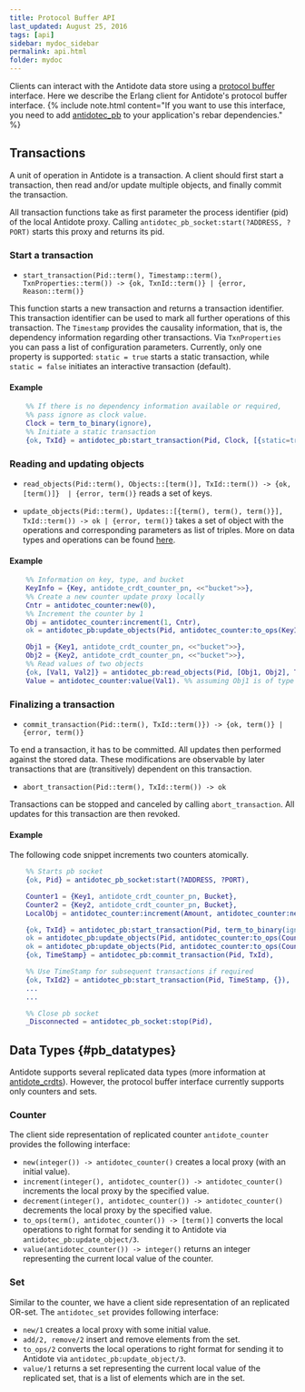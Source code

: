 ```yaml
---
title: Protocol Buffer API
last_updated: August 25, 2016
tags: [api]
sidebar: mydoc_sidebar
permalink: api.html
folder: mydoc
---
```


Clients can interact with the Antidote data store using a [protocol buffer](https://developers.google.com/protocol-buffers/) interface.
Here we describe the Erlang client for Antidote's protocol buffer interface.
{% include note.html content="If you want to use this interface, you need to add [antidotec_pb](https://github.com/AntidoteDB/antidote-erlang-client) to your application's rebar dependencies." %}


## Transactions

A unit of operation in Antidote is a transaction.
A client should first start a transaction, then read and/or update multiple objects, and finally commit the transaction.

All transaction functions take as first parameter the process identifier (pid) of the local Antidote proxy.
Calling `antidotec_pb_socket:start(?ADDRESS, ?PORT)` starts this proxy and returns its pid.

### Start a transaction

  * `start_transaction(Pid::term(), Timestamp::term(), TxnProperties::term())
        -> {ok, TxnId::term()} | {error, Reason::term()}`

  This function starts a new transaction and returns a transaction identifier.
  This transaction identifier can be used to mark all further operations of this transaction.
  The `Timestamp` provides the causality information, that is, the dependency information regarding other transactions.
  Via `TxnProperties` you can pass a list of configuration parameters.
  Currently, only one property is supported:  `static = true` starts a static transaction,
  while `static = false` initiates an interactive transaction (default).

#### Example

```erlang
    %% If there is no dependency information available or required,
    %% pass ignore as clock value.
    Clock = term_to_binary(ignore),
    %% Initiate a static transaction
    {ok, TxId} = antidotec_pb:start_transaction(Pid, Clock, [{static=true}]).
```

### Reading and updating objects
  * `read_objects(Pid::term(), Objects::[term()], TxId::term()) -> {ok, [term()]}  | {error, term()}` reads a set of keys.

  * `update_objects(Pid::term(), Updates::[{term(), term(), term()}], TxId::term()) -> ok | {error, term()}`
   takes a set of object with the operations and corresponding parameters as list of triples.
   More on data types and operations can be found [here](#pb_datatypes).

####  Example

```erlang
    %% Information on key, type, and bucket
    KeyInfo = {Key, antidote_crdt_counter_pn, <<"bucket">>},
    %% Create a new counter update proxy locally
    Cntr = antidotec_counter:new(0),
    %% Increment the counter by 1
    Obj = antidotec_counter:increment(1, Cntr),
    ok = antidotec_pb:update_objects(Pid, antidotec_counter:to_ops(KeyInfor, Obj), TxId).

    Obj1 = {Key1, antidote_crdt_counter_pn, <<"bucket">>},
    Obj2 = {Key2, antidote_crdt_counter_pn, <<"bucket">>},
    %% Read values of two objects
    {ok, [Val1, Val2]} = antidotec_pb:read_objects(Pid, [Obj1, Obj2], TxId),
    Value = antidotec_counter:value(Val1). %% assuming Obj1 is of type counter
```

### Finalizing a transaction

  * `commit_transaction(Pid::term(), TxId::term()}) -> {ok, term()} | {error, term()}`

  To end a transaction, it has to be committed.
  All updates then performed against the stored data.
  These modifications are observable by later transactions that are (transitively) dependent on this transaction.

  * `abort_transaction(Pid::term(), TxId::term()) -> ok`

  Transactions can be stopped and canceled by calling `abort_transaction`.
  All updates for this transaction are then revoked.


#### Example
The following code snippet increments two counters atomically.

```erlang
    %% Starts pb socket
    {ok, Pid} = antidotec_pb_socket:start(?ADDRESS, ?PORT),

    Counter1 = {Key1, antidote_crdt_counter_pn, Bucket},
    Counter2 = {Key2, antidote_crdt_counter_pn, Bucket},
    LocalObj = antidotec_counter:increment(Amount, antidotec_counter:new(0)),

    {ok, TxId} = antidotec_pb:start_transaction(Pid, term_to_binary(ignore), {}),
    ok = antidotec_pb:update_objects(Pid, antidotec_counter:to_ops(Counter1, LocalObj),TxId),
    ok = antidotec_pb:update_objects(Pid, antidotec_counter:to_ops(Counter2, LocalObj),TxId),
    {ok, TimeStamp} = antidotec_pb:commit_transaction(Pid, TxId),

    %% Use TimeStamp for subsequent transactions if required
    {ok, TxId2} = antidotec_pb:start_transaction(Pid, TimeStamp, {}),
    ...
    ...

    %% Close pb socket
    _Disconnected = antidotec_pb_socket:stop(Pid),
```

## Data Types {#pb_datatypes}

Antidote supports several replicated data types (more information at [antidote_crdts](https://github.com/SyncFree/antidote_crdt)).
However, the protocol buffer interface currently supports only counters and sets.

### Counter

The client side representation of replicated counter `antidote_counter` provides the following interface:

* `new(integer()) -> antidotec_counter()` creates a local proxy (with an initial value).
* `increment(integer(), antidotec_counter()) -> antidotec_counter()` increments the local proxy by the specified value.
* `decrement(integer(), antidotec_counter()) -> antidotec_counter()` decrements the local proxy by the specified value.
* `to_ops(term(), antidotec_counter()) -> [term()]` converts the local operations to right format for sending it to Antidote via `antidotec_pb:update_object/3`.
* `value(antidotec_counter()) -> integer()` returns an integer representing the current local value of the counter.

### Set

Similar to the counter, we have a client side representation of an replicated OR-set. The `antidotec_set` provides following interface:

* `new/1` creates a local proxy with some initial value.
* `add/2, remove/2` insert and remove elements from the set.
* `to_ops/2` converts the local operations to right format for sending it to Antidote via `antidotec_pb:update_object/3`.
* `value/1` returns a set representing the current local value of the replicated set, that is a list of elements which are in the set.
